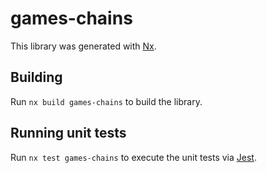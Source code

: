 # games-chains

This library was generated with [Nx](https://nx.dev).

## Building

Run `nx build games-chains` to build the library.

## Running unit tests

Run `nx test games-chains` to execute the unit tests via [Jest](https://jestjs.io).
